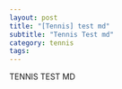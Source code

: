 ```yaml
---
layout: post
title: "[Tennis] test md"
subtitle: "Tennis Test md"
category: tennis
tags:
---
```


TENNIS TEST MD

